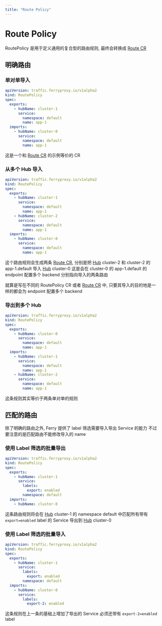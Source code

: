 ```yaml
---
title: "Route Policy"
---
```


# Route Policy

RoutePolicy 是用于定义通用的复合型的路由规则, 最终会转换成 [Route CR][1]

## 明确路由
### 单对单导入

``` yaml
apiVersion: traffic.ferryproxy.io/v1alpha2
kind: RoutePolicy
spec:
  exports:
    - hubName: cluster-1
      service:
        namespace: default
        name: app-1
  imports:
    - hubName: cluster-0
      service:
        namespace: default
        name: app-1
```
这是一个和 [Route CR][1] 的示例等价的 CR

### 从多个 Hub 导入

``` yaml
apiVersion: traffic.ferryproxy.io/v1alpha2
kind: RoutePolicy
spec:
  exports:
    - hubName: cluster-1
      service:
        namespace: default
        name: app-1
    - hubName: cluster-2
      service:
        namespace: default
        name: app-1
  imports:
    - hubName: cluster-0
      service:
        namespace: default
        name: app-1
```

这个路由规则会生成两条 [Route CR][1], 
分别是把 [Hub][2] cluster-2 和 cluster-2 的 app-1.default 导入 [Hub][2] cluster-0 
这是会在 cluster-0 的 app-1.default 的 endpoint 配置多个 backend 分别指向导入的两条路由

就算是写在不同的 RoutePolicy CR 或者 [Route CR][1] 中, 只要其导入的目的地是一样的都会为 endpoint 配置多个 backend

### 导出到多个 Hub

``` yaml
apiVersion: traffic.ferryproxy.io/v1alpha2
kind: RoutePolicy
spec:
  exports:
    - hubName: cluster-0
      service:
        namespace: default
        name: app-1
  imports:
    - hubName: cluster-1
      service:
        namespace: default
        name: app-1
    - hubName: cluster-2
      service:
        namespace: default
        name: app-1
```

这条规则其实等价于两条单对单的规则

## 匹配的路由

除了明确的路由之外, Ferry 提供了 label 筛选需要导入导出 Service 的能力
不过要注意的是匹配路由不能修改导入的 name

### 使用 Label 筛选的批量导出
``` yaml
apiVersion: traffic.ferryproxy.io/v1alpha2
kind: RoutePolicy
spec:
  exports:
    - hubName: cluster-1
      service:
        labels:
          export: enabled
        namespace: default
  imports:
    - hubName: cluster-0
```

这条路由规则将会在 [Hub][2] cluster-1 的 namespace default 中匹配所有带有 `export=enabled` label 的 Service 导出到 [Hub][2] cluster-0

### 使用 Label 筛选的批量导入
``` yaml
apiVersion: traffic.ferryproxy.io/v1alpha2
kind: RoutePolicy
spec:
  exports:
    - hubName: cluster-1
      service:
        labels:
          export: enabled
        namespace: default
  imports:
    - hubName: cluster-0
      service:
        labels:
          export-2: enabled
```

这条规则在上一条的基础上增加了导出的 Service 必须还带有 `export-2=enabled` label

[1]: ./route
[2]: ./hub